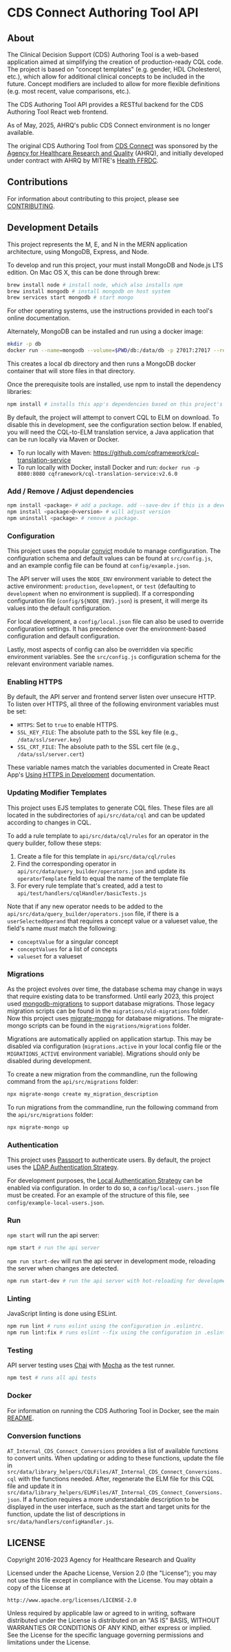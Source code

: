 # CDS Connect Authoring Tool API

## About

The Clinical Decision Support (CDS) Authoring Tool is a web-based application aimed at simplifying the creation of production-ready CQL code. The project is based on "concept templates" (e.g. gender, HDL Cholesterol, etc.), which allow for additional clinical concepts to be included in the future. Concept modifiers are included to allow for more flexible definitions (e.g. most recent, value comparisons, etc.).

The CDS Authoring Tool API provides a RESTful backend for the CDS Authoring Tool React web frontend.

As of May, 2025, AHRQ's public CDS Connect environment is no longer available. 

The original CDS Authoring Tool from [CDS Connect](https://cds.ahrq.gov/cdsconnect) was sponsored by the [Agency for Healthcare Research and Quality](https://www.ahrq.gov/) (AHRQ), and initially developed under contract with AHRQ by MITRE's [Health FFRDC](https://www.mitre.org/our-impact/rd-centers/health-ffrdc).


## Contributions

For information about contributing to this project, please see [CONTRIBUTING](../CONTRIBUTING.md).

## Development Details

This project represents the M, E, and N in the MERN application architecture, using MongoDB, Express, and Node.

To develop and run this project, your must install MongoDB and Node.js LTS edition. On Mac OS X, this can be done through brew:

```bash
brew install node # install node, which also installs npm
brew install mongodb # install mongodb on host system
brew services start mongodb # start mongo
```

For other operating systems, use the instructions provided in each tool's online documentation.

Alternately, MongoDB can be installed and run using a docker image:

```bash
mkdir -p db
docker run --name=mongodb --volume=$PWD/db:/data/db -p 27017:27017 --restart=unless-stopped --detach=true mongo:8
```

This creates a local db directory and then runs a MongoDB docker container that will store files in that directory.

Once the prerequisite tools are installed, use npm to install the dependency libraries:

```bash
npm install # installs this app's dependencies based on this project's package.json and package-lock.json
```

By default, the project will attempt to convert CQL to ELM on download. To disable this in development, see the configuration section below. If enabled, you will need the CQL-to-ELM translation service, a Java application that can be run locally via Maven or Docker.

- To run locally with Maven: https://github.com/cqframework/cql-translation-service
- To run locally with Docker, install Docker and run: `docker run -p 8080:8080 cqframework/cql-translation-service:v2.6.0`

### Add / Remove / Adjust dependencies

```bash
npm install <package> # add a package. add --save-dev if this is a development dependency.
npm install <package>@<version> # will adjust version
npm uninstall <package> # remove a package.
```

### Configuration

This project uses the popular [convict](https://www.npmjs.com/package/convict) module to manage configuration. The configuration schema and default values can be found at `src/config.js`, and an example config file can be found at `config/example.json`.

The API server will uses the `NODE_ENV` environment variable to detect the active environment: `production`, `development`, or `test` (defaulting to `development` when no environment is supplied). If a corresponding configuration file (`config/${NODE_ENV}.json`) is present, it will merge its values into the default configuration.

For local development, a `config/local.json` file can also be used to override configuration settings. It has precedence over the environment-based configuration and default configuration.

Lastly, most aspects of config can also be overridden via specific environment variables. See the `src/config.js` configuration schema for the relevant environment variable names.

### Enabling HTTPS

By default, the API server and frontend server listen over unsecure HTTP. To listen over HTTPS, all three of the following environment variables must be set:

- `HTTPS`: Set to `true` to enable HTTPS.
- `SSL_KEY_FILE`: The absolute path to the SSL key file (e.g., `/data/ssl/server.key`)
- `SSL_CRT_FILE`: The absolute path to the SSL cert file (e.g., `/data/ssl/server.cert`)

These variable names match the variables documented in Create React App's [Using HTTPS in Development](https://create-react-app.dev/docs/using-https-in-development/) documentation.

### Updating Modifier Templates

This project uses EJS templates to generate CQL files. These files are all located in the subdirectories of `api/src/data/cql` and can be updated according to changes in CQL.

To add a rule template to `api/src/data/cql/rules` for an operator in the query builder, follow these steps:

1. Create a file for this template in `api/src/data/cql/rules`
2. Find the corresponding operator in `api/src/data/query_builder/operators.json` and update its `operatorTemplate` field to equal the name of the template file
3. For every rule template that's created, add a test to `api/test/handlers/cqlHandler/basicTests.js`

Note that if any new operator needs to be added to the `api/src/data/query_builder/operators.json` file, if there is a `userSelectedOperand` that requires a concept value or a valueset value, the field's name _must_ match the following:

- `conceptValue` for a singular concept
- `conceptValues` for a list of concepts
- `valueset` for a valueset

### Migrations

As the project evolves over time, the database schema may change in ways that require existing data to be transformed. Until early 2023, this project used [mongodb-migrations](https://www.npmjs.com/package/mongodb-migrations) to support database migrations. Those legacy migration scripts can be found in the `migrations/old-migrations` folder. Now this project uses [migrate-mongo](https://www.npmjs.com/package/migrate-mongo) for database migrations. The migrate-mongo scripts can be found in the `migrations/migrations` folder.

Migrations are automatically applied on application startup. This may be disabled via configuration (`migrations.active` in your local config file or the `MIGRATIONS_ACTIVE` environment variable). Migrations should only be disabled during development.

To create a new migration from the commandline, run the following command from the `api/src/migrations` folder:

```bash
npx migrate-mongo create my_migration_description
```

To run migrations from the commandline, run the following command from the `api/src/migrations` folder:

```bash
npx migrate-mongo up
```

### Authentication

This project uses [Passport](http://www.passportjs.org/) to authenticate users. By default, the project uses the [LDAP Authentication Strategy](https://github.com/vesse/passport-ldapauth).

For development purposes, the [Local Authentication Strategy](https://github.com/jaredhanson/passport-local) can be enabled via configuration. In order to do so, a `config/local-users.json` file must be created. For an example of the structure of this file, see `config/example-local-users.json`.

### Run

`npm start` will run the api server:

```bash
npm start # run the api server
```

`npm run start-dev` will run the api server in development mode, reloading the server when changes are detected.

```bash
npm run start-dev # run the api server with hot-reloading for development
```

### Linting

JavaScript linting is done using ESLint.

```bash
npm run lint # runs eslint using the configuration in .eslintrc.
npm run lint:fix # runs eslint --fix using the configuration in .eslintrc. The --fix flag will autocorrect minor errors
```

### Testing

API server testing uses [Chai](http://chaijs.com/) with [Mocha](http://mochajs.org/) as the test runner.

```bash
npm test # runs all api tests
```

### Docker

For information on running the CDS Authoring Tool in Docker, see the main [README](../README.md).

### Conversion functions

`AT_Internal_CDS_Connect_Conversions` provides a list of available functions to convert units. When updating or adding to these functions, update the file in `src/data/library_helpers/CQLFiles/AT_Internal_CDS_Connect_Conversions.cql` with the functions needed. After, regenerate the ELM file for this CQL file and update it in `src/data/library_helpers/ELMFiles/AT_Internal_CDS_Connect_Conversions.json`. If a function requires a more understandable description to be displayed in the user interface, such as the start and target units for the function, update the list of descriptions in `src/data/handlers/configHandler.js`.

## LICENSE

Copyright 2016-2023 Agency for Healthcare Research and Quality

Licensed under the Apache License, Version 2.0 (the "License");
you may not use this file except in compliance with the License.
You may obtain a copy of the License at

    http://www.apache.org/licenses/LICENSE-2.0

Unless required by applicable law or agreed to in writing, software
distributed under the License is distributed on an "AS IS" BASIS,
WITHOUT WARRANTIES OR CONDITIONS OF ANY KIND, either express or implied.
See the License for the specific language governing permissions and
limitations under the License.
